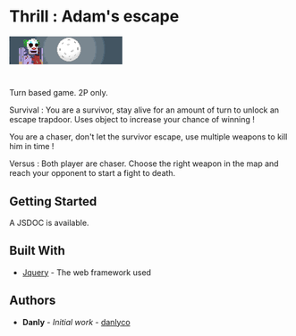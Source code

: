 # Thrill : Adam's escape
![Image of presentation for the game](./readme-pres.gif "Presentation")
# 
Turn based game.
2P only.

Survival :
You are a survivor, stay alive for an amount of turn to unlock an escape trapdoor.
Uses object to increase your chance of winning !

You are a chaser, don't let the survivor escape, use multiple weapons to kill him in time !

Versus :
Both player are chaser. Choose the right weapon in the map and reach your opponent to start a fight to death.

## Getting Started

A JSDOC is available.

## Built With

* [Jquery](https://api.jquery.com) - The web framework used

## Authors

* **Danly** - *Initial work* - [danlyco](https://github.com/danlyco)

